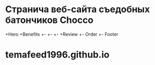 # Странича веб-сайта съедобных батончиков Chocco
+Hero
+Benefits
+-
+-
+-
+Review
+-
Order
+-
Footer
# temafeed1996.github.io
